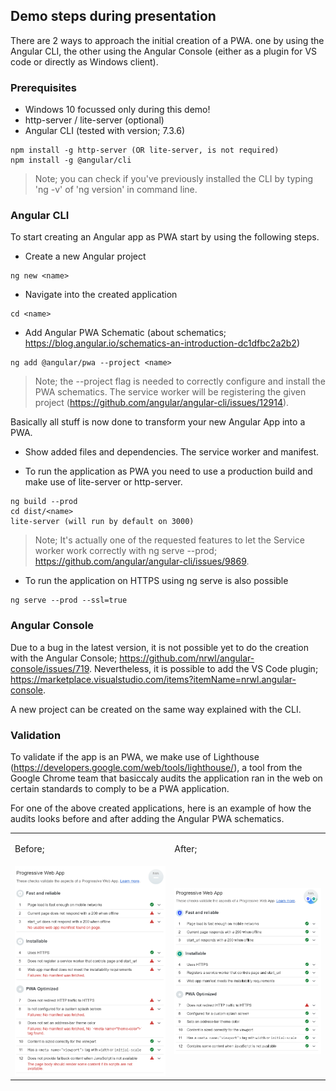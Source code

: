 ## Demo steps during presentation

There are 2 ways to approach the initial creation of a PWA. one by using the Angular CLI, the other using the Angular Console (either as a plugin for VS code or directly as Windows client).

### Prerequisites 
- Windows 10 focussed only during this demo!
- http-server / lite-server (optional)
- Angular CLI (tested with version; 7.3.6)

````
npm install -g http-server (OR lite-server, is not required)
npm install -g @angular/cli
````

> Note; you can check if you've previously installed the CLI by typing 'ng -v' of 'ng version' in command line.

### Angular CLI
To start creating an Angular app as PWA start by using the following steps.

- Create a new Angular project
````
ng new <name>
````

- Navigate into the created application
````
cd <name>
````

- Add Angular PWA Schematic (about schematics; https://blog.angular.io/schematics-an-introduction-dc1dfbc2a2b2)
````
ng add @angular/pwa --project <name>
````
> Note; the --project flag is needed to correctly configure and install the PWA schematics. The service worker will be registering the given project (https://github.com/angular/angular-cli/issues/12914). 

Basically all stuff is now done to transform your new Angular App into a PWA.

- Show added files and dependencies. The service worker and manifest.

- To run the application as PWA you need to use a production build and make use of lite-server or http-server.
````
ng build --prod
cd dist/<name>
lite-server (will run by default on 3000)
````
> Note; It's actually one of the requested features to let the Service worker work correctly with ng serve --prod; https://github.com/angular/angular-cli/issues/9869.

- To run the application on HTTPS using ng serve is also possible
````
ng serve --prod --ssl=true
````

### Angular Console
Due to a bug in the latest version, it is not possible yet to do the creation with the Angular Console; https://github.com/nrwl/angular-console/issues/719. Nevertheless, it is possible to add the VS Code plugin; https://marketplace.visualstudio.com/items?itemName=nrwl.angular-console.

A new project can be created on the same way explained with the CLI.

### Validation

To validate if the app is an PWA, we make use of Lighthouse (https://developers.google.com/web/tools/lighthouse/), a tool from the Google Chrome team that basiccaly audits the application ran in the web on certain standards to comply to be a PWA application. 

For one of the above created applications, here is an example of how the audits looks before and after adding the Angular PWA schematics.

<table>
  <tr>
    <td>
      <p>Before;</p>
    </td>
    <td>
      <p>After;</p>
    </td>  
  </tr>
  <tr>
    <td>
      <img src="https://raw.githubusercontent.com/lmeijdam/rs-pwa-angular-demo/master/images/ngaudit_nopwa.PNG" width="500">
    </td>
    <td>
      <img src="https://raw.githubusercontent.com/lmeijdam/rs-pwa-angular-demo/master/images/ngaudit_pwa.PNG" width="500">
    </td>  
  </tr>
</table>

